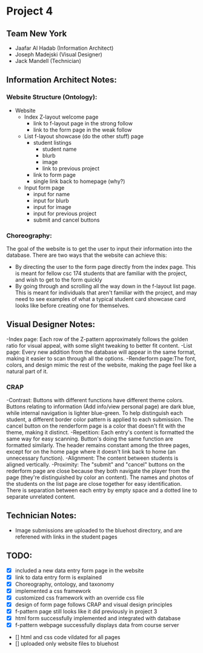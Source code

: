 # Project 4
## Team New York
- Jaafar Al Hadab (Information Architect)
- Joseph Madejski (Visual Designer)
- Jack Mandell (Technician)


## Information Architect Notes:
### Website Structure (Ontology):
- Website
	- Index Z-layout welcome page
		- link to f-layout page in the strong follow
		- link to the form page in the weak follow
	- List f-layout showcase (do the other stuff) page
		- student listings
			- student name
			- blurb
			- image
			- link to previous project
		- link to form page
		- single link back to homepage (why?)
	- Input form page
		- input for name
		- input for blurb
		- input for image
		- input for previous project
		- submit and cancel buttons
### Choreography:
The goal of the website is to get the user to input their information into the database. There are two ways that the website can achieve this:
- By directing the user to the form page directly from the index page. This is meant for fellow csc 174 students that are familiar with the project, and wish to get to the form quickly
- By going through and scrolling all the way down in the f-layout list page. This is meant for individuals that aren't familiar with the project, and may need to see examples of what a typical student card showcase card looks like before creating one for themselves.

## Visual Designer Notes:
-Index page: Each row of the Z-pattern approximately follows the golden ratio for visual appeal, with some slight tweaking to better fit content. 
-List page: Every new addition from the database will appear in the same format, making it easier to scan through all the options.
-Renderform page:The font, colors, and design mimic the rest of the website, making the page feel like a natural part of it.
### CRAP
-Contrast: Buttons with different functions have different theme colors. Buttons relating to information (Add info/view personal page) are dark blue, while internal navigation is lighter blue-green. To help distinguish each student, a different border color pattern is applied to each submission. The cancel button on the renderform page is a color that doesn't fit with the theme, making it distinct.
-Repetition: Each entry's content is formatted the same way for easy scanning. Button's doing the same function are formatted similarly. The header remains constant among the three pages, except for on the home page where it doesn't link back to home (an unnecessary function).
-Alignment: The content between students is aligned vertically.
-Proximity: The "submit" and "cancel" buttons on the rederform page are close because they both navigate the player from the page (they're distinguished by color an content). The names and photos of the students on the list page are close together for easy identification. There is separation between each entry by empty space and a dotted line to separate unrelated content.

## Technician Notes:
- Image submissions are uploaded to the bluehost directory, and are referened with links in the student pages

## TODO:
- [X] included a new data entry form page in the website
- [X] link to data entry form is explained
- [X] Choreography, ontology, and taxonomy
- [X] implemented a css framework
- [X] customized css framework with an override css file
- [X] design of form page follows CRAP and visual design principles
- [X] f-pattern page still looks like it did previously in project 3
- [X] html form successfully implemented and integrated with database
- [X] f-pattern webpage successfully displays data from course server
- [] html and css code vildated for all pages
- [] uploaded only website files to bluehost
